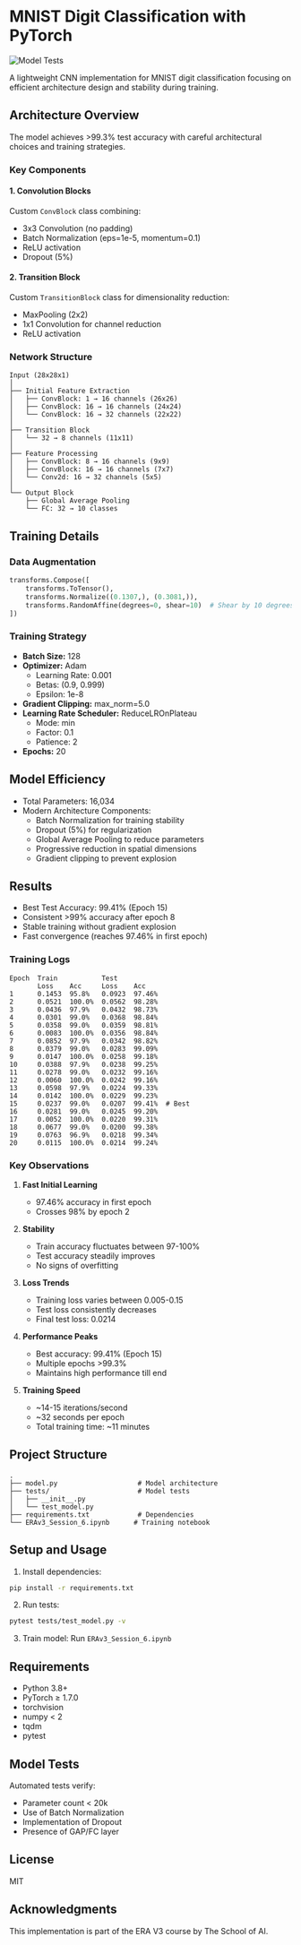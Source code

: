 # MNIST Digit Classification with PyTorch

![Model Tests](https://github.com/MohammedYaseen97/erav3-assgn06/actions/workflows/model_tests.yml/badge.svg)

A lightweight CNN implementation for MNIST digit classification focusing on efficient architecture design and stability during training.

## Architecture Overview

The model achieves >99.3% test accuracy with careful architectural choices and training strategies.

### Key Components

#### 1. Convolution Blocks
Custom `ConvBlock` class combining:
- 3x3 Convolution (no padding)
- Batch Normalization (eps=1e-5, momentum=0.1)
- ReLU activation
- Dropout (5%)

#### 2. Transition Block
Custom `TransitionBlock` class for dimensionality reduction:
- MaxPooling (2x2)
- 1x1 Convolution for channel reduction
- ReLU activation

### Network Structure

```
Input (28x28x1)
│
├── Initial Feature Extraction
│   ├── ConvBlock: 1 → 16 channels (26x26)
│   ├── ConvBlock: 16 → 16 channels (24x24)
│   └── ConvBlock: 16 → 32 channels (22x22)
│
├── Transition Block
│   └── 32 → 8 channels (11x11)
│
├── Feature Processing
│   ├── ConvBlock: 8 → 16 channels (9x9)
│   ├── ConvBlock: 16 → 16 channels (7x7)
│   └── Conv2d: 16 → 32 channels (5x5)
│
└── Output Block
    ├── Global Average Pooling
    └── FC: 32 → 10 classes
```

## Training Details

### Data Augmentation
```python
transforms.Compose([
    transforms.ToTensor(),
    transforms.Normalize((0.1307,), (0.3081,)),
    transforms.RandomAffine(degrees=0, shear=10)  # Shear by 10 degrees
])
```

### Training Strategy
- **Batch Size:** 128
- **Optimizer:** Adam
  - Learning Rate: 0.001
  - Betas: (0.9, 0.999)
  - Epsilon: 1e-8
- **Gradient Clipping:** max_norm=5.0
- **Learning Rate Scheduler:** ReduceLROnPlateau
  - Mode: min
  - Factor: 0.1
  - Patience: 2
- **Epochs:** 20

## Model Efficiency
- Total Parameters: 16,034
- Modern Architecture Components:
  - Batch Normalization for training stability
  - Dropout (5%) for regularization
  - Global Average Pooling to reduce parameters
  - Progressive reduction in spatial dimensions
  - Gradient clipping to prevent explosion

## Results
- Best Test Accuracy: 99.41% (Epoch 15)
- Consistent >99% accuracy after epoch 8
- Stable training without gradient explosion
- Fast convergence (reaches 97.46% in first epoch)

### Training Logs
```
Epoch  Train           Test
       Loss    Acc     Loss    Acc
1      0.1453  95.8%   0.0923  97.46%
2      0.0521  100.0%  0.0562  98.28%
3      0.0436  97.9%   0.0432  98.73%
4      0.0301  99.0%   0.0368  98.84%
5      0.0358  99.0%   0.0359  98.81%
6      0.0083  100.0%  0.0356  98.84%
7      0.0852  97.9%   0.0342  98.82%
8      0.0379  99.0%   0.0283  99.09%
9      0.0147  100.0%  0.0258  99.18%
10     0.0388  97.9%   0.0238  99.25%
11     0.0278  99.0%   0.0232  99.16%
12     0.0060  100.0%  0.0242  99.16%
13     0.0598  97.9%   0.0224  99.33%
14     0.0142  100.0%  0.0229  99.23%
15     0.0237  99.0%   0.0207  99.41%  # Best
16     0.0281  99.0%   0.0245  99.20%
17     0.0052  100.0%  0.0220  99.31%
18     0.0677  99.0%   0.0200  99.38%
19     0.0763  96.9%   0.0218  99.34%
20     0.0115  100.0%  0.0214  99.24%
```

### Key Observations
1. **Fast Initial Learning**
   - 97.46% accuracy in first epoch
   - Crosses 98% by epoch 2

2. **Stability**
   - Train accuracy fluctuates between 97-100%
   - Test accuracy steadily improves
   - No signs of overfitting

3. **Loss Trends**
   - Training loss varies between 0.005-0.15
   - Test loss consistently decreases
   - Final test loss: 0.0214

4. **Performance Peaks**
   - Best accuracy: 99.41% (Epoch 15)
   - Multiple epochs >99.3%
   - Maintains high performance till end

5. **Training Speed**
   - ~14-15 iterations/second
   - ~32 seconds per epoch
   - Total training time: ~11 minutes

## Project Structure
```
.
├── model.py                    # Model architecture
├── tests/                      # Model tests
│   ├── __init__.py
│   └── test_model.py          
├── requirements.txt            # Dependencies
└── ERAv3_Session_6.ipynb      # Training notebook
```

## Setup and Usage

1. Install dependencies:
```bash
pip install -r requirements.txt
```

2. Run tests:
```bash
pytest tests/test_model.py -v
```

3. Train model: Run `ERAv3_Session_6.ipynb`

## Requirements
- Python 3.8+
- PyTorch ≥ 1.7.0
- torchvision
- numpy < 2
- tqdm
- pytest

## Model Tests
Automated tests verify:
- Parameter count < 20k
- Use of Batch Normalization
- Implementation of Dropout
- Presence of GAP/FC layer

## License
MIT

## Acknowledgments
This implementation is part of the ERA V3 course by The School of AI.